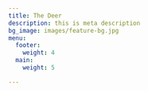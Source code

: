 ```yaml
---
title: The Deer
description: this is meta description
bg_image: images/feature-bg.jpg
menu:
  footer:
    weight: 4
  main:
    weight: 5

---
```

